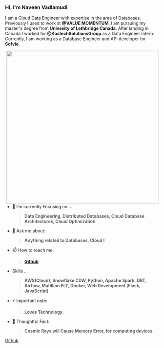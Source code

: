 
### Hi, I'm Naveen Vadlamudi 

I am a Cloud Data Engineer with expertise in the area of Databases. Previously I used to work at **@VALUE MOMENTUM**. 
I am pursuing my master's degree from **Univesity of Lethbridge Canada**. After landing in Canada I worked for **@KastechSolutionsGroup** as a Data Engineer Intern. 
Currently, I am working as a Database Engineer and API developer for **Sofvie**.



<!-- <img align="right" src="undraw_developer_activity_bv83.png" alt="developer-activity" width=500px /> -->
<!--<img align="right" src="undraw_server_push_vtms.png" alt="server-push-data" width=500px/> -->
<img align= "right" src="https://media.giphy.com/media/iIqmM5tTjmpOB9mpbn/giphy.gif" width="500px" />

 

- 🌱 I’m currently Focusing on ... 
     > **Data Engineering, Distributed Databases, Cloud Database Architectures, Cloud Optimization**

- 💬 Ask me about: 
  > **Anything related to Databases, Cloud !**
 
- 📫 How to reach me:
     >  **[Github](https://www.github.com/omarbdrn)**

- Skills ...
     > **AWS(Cloud), Snowflake CDW, Python, Apache Spark, DBT, Airflow, Matillion ELT, Docker, Web Development (Flask, JavaScript)**

- ⚡ Important note: 
  > **Loves Technology.** 

- 🤔 Thoughtful Fact:
  > **Cosmic Rays will Cause Memory Error, for computing devices.**
  
 




[Github](https://www.github.com/omarbdrn)
